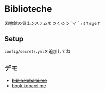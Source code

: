 # Biblioteche

図書館の貸出システムをつくろう(´∀｀∩)↑age↑

## Setup

``config/secrets.yml``を追加してね

## デモ
* ~~[biblio.kobarei.me](http://biblio.kobarei.me)~~
* ~~[book.kobarei.me](http://book.kobarei.me)~~

